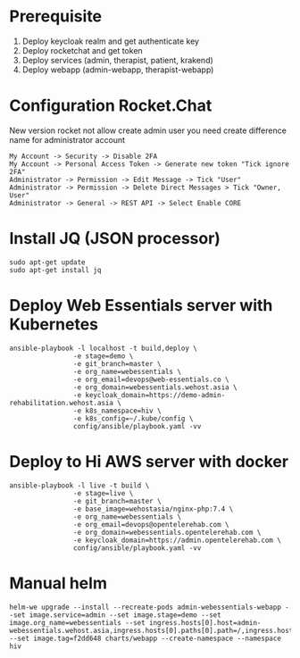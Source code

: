 # Prerequisite
1. Deploy keycloak realm and get authenticate key
2. Deploy rocketchat and get token
3. Deploy services (admin, therapist, patient, krakend)
4. Deploy webapp (admin-webapp, therapist-webapp)


# Configuration Rocket.Chat
New version rocket not allow create admin user you need create difference name for administrator account

    My Account -> Security -> Disable 2FA
    My Account -> Personal Access Token -> Generate new token "Tick ignore 2FA"
    Administrator -> Permission -> Edit Message -> Tick "User"
    Administrator -> Permission -> Delete Direct Messages > Tick "Owner, User"
    Administrator -> General -> REST API -> Select Enable CORE

# Install JQ (JSON processor)
    sudo apt-get update
    sudo apt-get install jq

# Deploy Web Essentials server with Kubernetes

    ansible-playbook -l localhost -t build,deploy \
                    -e stage=demo \
                    -e git_branch=master \
                    -e org_name=webessentials \
                    -e org_email=devops@web-essentials.co \
                    -e org_domain=webessentials.wehost.asia \
                    -e keycloak_domain=https://demo-admin-rehabilitation.wehost.asia \
                    -e k8s_namespace=hiv \
                    -e k8s_config=~/.kube/config \
                    config/ansible/playbook.yaml -vv

# Deploy to Hi AWS server with docker

    ansible-playbook -l live -t build \
                    -e stage=live \
                    -e git_branch=master \
                    -e base_image=wehostasia/nginx-php:7.4 \
                    -e org_name=webessentials \
                    -e org_email=devops@opentelerehab.com \
                    -e org_domain=webessentials.opentelerehab.com \
                    -e keycloak_domain=https://admin.opentelerehab.com \
                    config/ansible/playbook.yaml -vv


# Manual helm
    helm-we upgrade --install --recreate-pods admin-webessentials-webapp --set image.service=admin --set image.stage=demo --set image.org_name=webessentials --set ingress.hosts[0].host=admin-webessentials.wehost.asia,ingress.hosts[0].paths[0].path=/,ingress.hosts[0].paths[0].pathType=ImplementationSpecific --set image.tag=f2dd648 charts/webapp --create-namespace --namespace hiv

